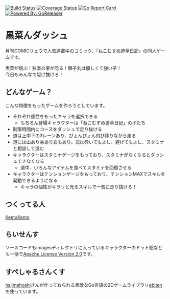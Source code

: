 [![Build Status](https://travis-ci.org/KemoKemo/go-kuronandash.svg?branch=master)](https://travis-ci.org/KemoKemo/go-kuronandash) [![Coverage Status](https://coveralls.io/repos/github/KemoKemo/go-kuronandash/badge.svg?branch=master)](https://coveralls.io/github/KemoKemo/go-kuronandash?branch=master) [![Go Report Card](https://goreportcard.com/badge/github.com/KemoKemo/go-kuronandash)](https://goreportcard.com/report/github.com/KemoKemo/go-kuronandash) [![Powered By: GoReleaser](https://img.shields.io/badge/powered%20by-goreleaser-green.svg?style=flat-square)](https://github.com/goreleaser)

# 黒菜んダッシュ

月刊COMICリュウで人気連載中のコミック、「[ねこむすめ道草日記](http://www.comic-ryu.jp/_nekomusume/)」の同人ゲームです。

黒菜が跳ぶ！独楽の拳が唸る！獅子丸は優しくて強い子！  
今日もみんなで駆け抜けろ！

## どんなゲーム？

こんな特徴をもったゲームを作ろうとしています。

* それぞれ個性をもったキャラを選択できる
  * もちろん登場キャラクターは「ねこむすめ道草日記」の子たち
* 制限時間内にコースをダッシュで走り抜ける
* 道は上中下の3レーンあり、ぴょんぴょん飛び移りながら走る
* 道には山あり谷あり岩もあり。岩は砕いてもよし、避けてもよし、スタミナと相談して進む
* キャラクターはスタミナゲージをもっており、スタミナがなくなるとダッシュできなくなる
  * 道中、いろんなアイテムを食べてスタミナを回復させる
* キャラクターはテンションゲージをもっており、テンションMAXでスキルを発動できるようになる
  * キャラの個性がキラリと光るスキルで一気に走り抜けろ！

## つくってる人

[KemoKemo](https://github.com/KemoKemo)

## らいせんす

ソースコードもimagesディレクトリに入っているキャラクターのドット絵なども一括で[Apache License Version 2.0](https://github.com/KemoKemo/go-kuronandash/blob/master/LICENSE)です。

## すぺしゃるさんくす

[hajimehoshi](https://github.com/hajimehoshi)さんが作っておられる素敵なGo言語の2Dゲームライブラリ[ebiten](https://github.com/hajimehoshi/ebiten)を使っています。
